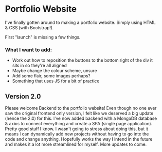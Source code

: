 # Portfolio Website

I've finally gotten around to making a portfolio website. Simply using HTML & CSS (with Bootstrap!).

First "launch" is missing a few things.

### What I want to add:

- Work out how to reposition the buttons to the bottom right of the div it sits in so they're all aligned
- Maybe change the colour scheme, unsure
- Add some flair, some images perhaps?
- Something that uses JS for a bit of practice

## Version 2.0

Please welcome Backend to the portfolio website! Even though no one ever saw the original frontend only version, I felt like we deserved a big update (hence the 2.0) for this. I've now added backend with a MongoDB database & axios to connect everything and create a SPA (single page application). Pretty good stuff I know. I wasn't going to stress about doing this, but it means I can dynamically add new projects without having to go into the code and change anything. Hopefully works the way I intend in the future and makes it a lot more streamlined for myself. More updates to come.
